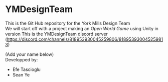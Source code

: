 # YMDesignTeam

This is the Git Hub repository for the York Mills Design Team  
We will start off with a project making an *Open World Game* using Unity in version 
This is the YMDesignTeam discord server (https://discord.com/channels/818953930045259806/818953930045259813)

(Add your name below)  
Developped by:
- Efe Tascioglu
- Sean Ye
